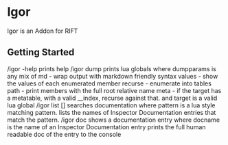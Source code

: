 # Igor
Igor is an Addon for RIFT

## Getting Started

/igor -help                                 prints help
/igor dump <dumpparams> <target>            prints lua globals
where dumpparams is any mix of
    md - wrap output with markdown friendly syntax
    values - show the values of each enumerated member
    recurse - enumerate into tables
    path - print members with the full root relative name
    meta - if the target has a metatable, with a valid __index, recurse against that.
and target is a valid lua global
/igor list [<pattern>]                      searches documentation
where pattern is a lua style matching pattern.
lists the names of Inspector Documentation entries that match the pattern.
/igor doc <docname>                         shows a documentation entry
where docname is the name of an Inspector Documentation entry
prints the full human readable doc of the entry to the console